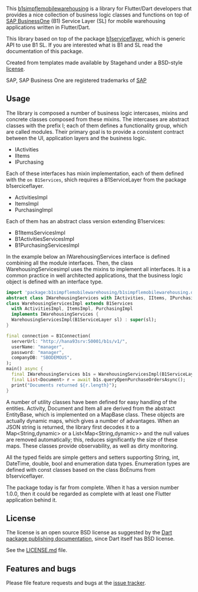 This [b1simpflemobilewarehousing](https://pub.dev/packages/b1simpflemobilewarehousing) 
is a library for Flutter/Dart developers that provides a nice collection of business logic classes and functions on top of [SAP BusinessOne](https://www.sap.com/products/business-one.html) (B1) Service Layer (SL) for mobile warehousing applications written in Flutter/Dart. 

This library based on top of the package [b1serviceflayer](https://pub.dev/packages/b1serviceflayer), which is generic API to use B1 SL. If you are interested what is B1 and SL read the documentation of this package.

Created from templates made available by Stagehand under a BSD-style
[license](https://github.com/dart-lang/stagehand/blob/master/LICENSE).

SAP, SAP Business One are registered trademarks of [SAP](https://www.sap.com/corporate/en/company.html)  

## Usage

The library is composed a number of business logic intercases, mixins and concrete classes composed from these mixins.
The intercases are abstract classes with the prefix I; each of them defines a functionality group, which are called modules. Their primary goal is to provide a consistent contract between the UI, application layers and the business logic.
- IActivities
- IItems
- IPurchasing

Each of these interfaces has mixin implementation, each of them defined with the `on B1Services`, shich requires a B1ServiceLayer from the package b1serciceflayer. 
- ActivitiesImpl
- ItemsImpl
- PurchasingImpl

Each of them has an abstract class version extending B1services:
- B1ItemsServicesImpl
- B1ActivitiesServicesImpl
- B1PurchasingServicesImpl

In the example below an IWarehousingServices interface is defined combining all the module interfaces. Then, the class WarehousingServicesimpl uses the mixins to implement all interfaces.
It is a common practice in well architected applications, that the business logic object is defined with an interface type.

```dart
import 'package:b1simpflemobilewarehousing/b1simpflemobilewarehousing.dart';
abstract class IWarehousingServices with IActivities, IItems, IPurchasing {}
class WarehousingServicesImpl extends B1Services 
  with ActivitiesImpl, ItemsImpl, PurchasingImpl 
  implements IWarehousingServices {
  WarehousingServicesImpl(B1ServiceLayer sl) : super(sl);
}

final connection = B1Connection(
  serverUrl: "http://hana93srv:50001/b1s/v1/",
  userName: "manager",
  password: "manager",
  companyDB: "SBODEMOUS",
);
main() async {
  final IWarehousingServices b1s = WarehousingServicesImpl(B1ServiceLayer(connection));
  final List<Document> r = await b1s.queryOpenPurchaseOrdersAsync();
  print("Documents returned ${r.length}");
}
```

A number of utility classes have been defined for easy handling of the entities. Activity, Document and Item all are derived from the abstract EntityBase, which is implemented on a MapBase class. These objects are actually dynamic maps, which gives a number of advantages. 
When an JSON string is returned, the library first decodes it to a Map<String,dynamic>
or a List<Map<String,dynamic>> and the null values are removed automatically; this, reduces significantly the size of these maps.
These classes provide observability, as well as dirty monitoring.

All the typed fields are simple getters and setters supporting String, int, DateTime, double, bool and enumeration data types.
Enumeration types are defined with const classes based on the class BoEnums from b1serviceflayer.

The package today is far from complete. When it has a version number 1.0.0, then it could be regarded as complete with at least one Flutter application behind it.

## License
The license is an open source BSD license as suggested by the [Dart package publishing documentation](https://dart.dev/tools/pub/publishing), since Dart itself has BSD license. 

See the [LICENSE.md](https://github.com/nemethmik/b1simpflemobilewarehousing/blob/master/LICENSE.md) file.

## Features and bugs

Please file feature requests and bugs at the [issue tracker][tracker].

[tracker]: https://github.com/nemethmik/b1simpflemobilewarehousing
